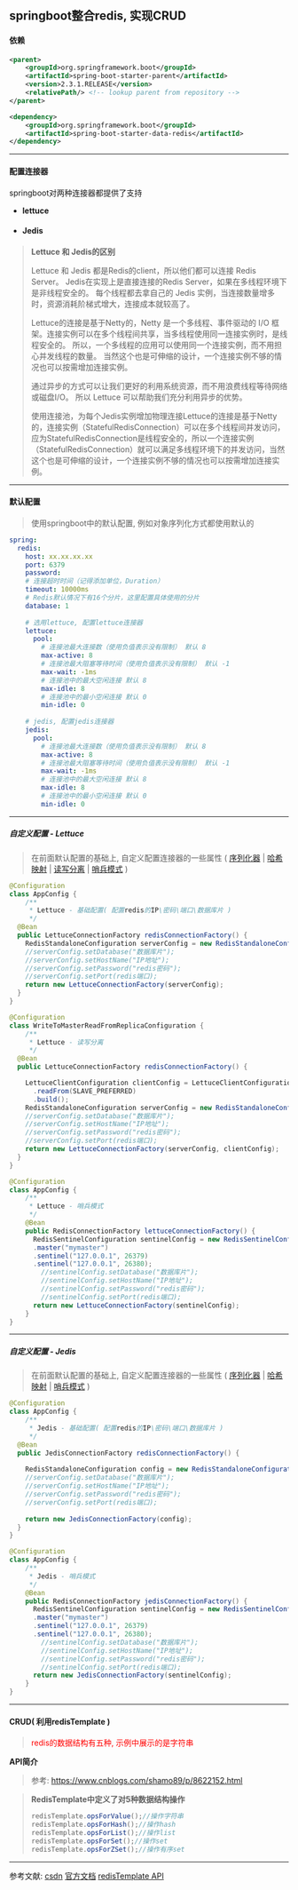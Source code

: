 ## springboot整合redis, 实现CRUD

#### 依赖

```xml
<parent>
    <groupId>org.springframework.boot</groupId>
    <artifactId>spring-boot-starter-parent</artifactId>
    <version>2.3.1.RELEASE</version>
    <relativePath/> <!-- lookup parent from repository -->
</parent>

<dependency>
    <groupId>org.springframework.boot</groupId>
    <artifactId>spring-boot-starter-data-redis</artifactId>
</dependency>
```

---

#### 配置连接器

springboot对两种连接器都提供了支持

- **lettuce**

- #### **Jedis**

> **Lettuce 和 Jedis的区别**
>
> Lettuce 和 Jedis 都是Redis的client，所以他们都可以连接 Redis Server。
> Jedis在实现上是直接连接的Redis Server，如果在多线程环境下是非线程安全的。
> 每个线程都去拿自己的 Jedis 实例，当连接数量增多时，资源消耗阶梯式增大，连接成本就较高了。
>
> Lettuce的连接是基于Netty的，Netty 是一个多线程、事件驱动的 I/O 框架。连接实例可以在多个线程间共享，当多线程使用同一连接实例时，是线程安全的。
> 所以，一个多线程的应用可以使用同一个连接实例，而不用担心并发线程的数量。
> 当然这个也是可伸缩的设计，一个连接实例不够的情况也可以按需增加连接实例。
>
> 通过异步的方式可以让我们更好的利用系统资源，而不用浪费线程等待网络或磁盘I/O。
> 所以 Lettuce 可以帮助我们充分利用异步的优势。
>
> 使用连接池，为每个Jedis实例增加物理连接Lettuce的连接是基于Netty的，连接实例（StatefulRedisConnection）可以在多个线程间并发访问，应为StatefulRedisConnection是线程安全的，所以一个连接实例（StatefulRedisConnection）就可以满足多线程环境下的并发访问，当然这个也是可伸缩的设计，一个连接实例不够的情况也可以按需增加连接实例。

---

#### 默认配置

> 使用springboot中的默认配置, 例如对象序列化方式都使用默认的

```yaml
spring:
  redis:
    host: xx.xx.xx.xx
    port: 6379
    password:
    # 连接超时时间（记得添加单位，Duration）
    timeout: 10000ms
    # Redis默认情况下有16个分片，这里配置具体使用的分片
    database: 1
    
    # 选用lettuce, 配置lettuce连接器
    lettuce:
      pool:
        # 连接池最大连接数（使用负值表示没有限制） 默认 8
        max-active: 8
        # 连接池最大阻塞等待时间（使用负值表示没有限制） 默认 -1
        max-wait: -1ms
        # 连接池中的最大空闲连接 默认 8
        max-idle: 8
        # 连接池中的最小空闲连接 默认 0
        min-idle: 0
        
    # jedis, 配置jedis连接器
    jedis:
      pool:
        # 连接池最大连接数（使用负值表示没有限制） 默认 8
        max-active: 8
        # 连接池最大阻塞等待时间（使用负值表示没有限制） 默认 -1
        max-wait: -1ms
        # 连接池中的最大空闲连接 默认 8
        max-idle: 8
        # 连接池中的最小空闲连接 默认 0
        min-idle: 0
```

---

##### 自定义配置 - Lettuce 

> 在前面默认配置的基础上, 自定义配置连接器的一些属性 ( [序列化器](https://docs.spring.io/spring-data/redis/docs/2.3.1.RELEASE/reference/html/#redis:serializer) | [哈希映射](https://docs.spring.io/spring-data/redis/docs/2.3.1.RELEASE/reference/html/#redis.hashmappers.root) | [读写分离](https://docs.spring.io/spring-data/redis/docs/2.3.1.RELEASE/reference/html/#redis:write-to-master-read-from-replica) | [哨兵模式](https://docs.spring.io/spring-data/redis/docs/2.3.1.RELEASE/reference/html/#redis:sentinel) )

```java
@Configuration
class AppConfig {
	/**
     * Lettuce - 基础配置( 配置redis的IP\密码\端口\数据库片 )
     */	
  @Bean
  public LettuceConnectionFactory redisConnectionFactory() {
	RedisStandaloneConfiguration serverConfig = new RedisStandaloneConfiguration();
    //serverConfig.setDatabase("数据库片");
    //serverConfig.setHostName("IP地址");
    //serverConfig.setPassword("redis密码");
    //serverConfig.setPort(redis端口);
    return new LettuceConnectionFactory(serverConfig);
  }
}
```

```java
@Configuration
class WriteToMasterReadFromReplicaConfiguration {
	/**
     * Lettuce - 读写分离
     */
  @Bean
  public LettuceConnectionFactory redisConnectionFactory() {

    LettuceClientConfiguration clientConfig = LettuceClientConfiguration.builder()
      .readFrom(SLAVE_PREFERRED)
      .build();
    RedisStandaloneConfiguration serverConfig = new RedisStandaloneConfiguration();
    //serverConfig.setDatabase("数据库片");
    //serverConfig.setHostName("IP地址");
    //serverConfig.setPassword("redis密码");
    //serverConfig.setPort(redis端口);
    return new LettuceConnectionFactory(serverConfig, clientConfig);
  }
}
```

```java
@Configuration
class AppConfig {
    /**
     * Lettuce - 哨兵模式
     */
    @Bean
    public RedisConnectionFactory lettuceConnectionFactory() {
      RedisSentinelConfiguration sentinelConfig = new RedisSentinelConfiguration()
      .master("mymaster")
      .sentinel("127.0.0.1", 26379)
      .sentinel("127.0.0.1", 26380);
        //sentinelConfig.setDatabase("数据库片");
        //sentinelConfig.setHostName("IP地址");
        //sentinelConfig.setPassword("redis密码");
        //sentinelConfig.setPort(redis端口);
      return new LettuceConnectionFactory(sentinelConfig);
    }
}
```

---

##### 自定义配置 - Jedis

>在前面默认配置的基础上, 自定义配置连接器的一些属性 ( [序列化器](https://docs.spring.io/spring-data/redis/docs/2.3.1.RELEASE/reference/html/#redis:serializer) | [哈希映射](https://docs.spring.io/spring-data/redis/docs/2.3.1.RELEASE/reference/html/#redis.hashmappers.root) | [哨兵模式](https://docs.spring.io/spring-data/redis/docs/2.3.1.RELEASE/reference/html/#redis:sentinel)  )

```java
@Configuration
class AppConfig {
	/**
     * Jedis - 基础配置( 配置redis的IP\密码\端口\数据库片 )
     */
  @Bean
  public JedisConnectionFactory redisConnectionFactory() {
      
    RedisStandaloneConfiguration config = new RedisStandaloneConfiguration("server", 6379);
    //serverConfig.setDatabase("数据库片");
    //serverConfig.setHostName("IP地址");
    //serverConfig.setPassword("redis密码");
    //serverConfig.setPort(redis端口);
      
    return new JedisConnectionFactory(config);
  }
}
```

```java
@Configuration
class AppConfig {
    /**
     * Jedis - 哨兵模式
     */
    @Bean
    public RedisConnectionFactory jedisConnectionFactory() {
      RedisSentinelConfiguration sentinelConfig = new RedisSentinelConfiguration()
      .master("mymaster")
      .sentinel("127.0.0.1", 26379)
      .sentinel("127.0.0.1", 26380);
        //sentinelConfig.setDatabase("数据库片");
        //sentinelConfig.setHostName("IP地址");
        //sentinelConfig.setPassword("redis密码");
        //sentinelConfig.setPort(redis端口);
      return new JedisConnectionFactory(sentinelConfig);
    }
}
```

---

#### CRUD( 利用redisTemplate )

><font color="red">redis的数据结构有五种, 示例中展示的是字符串</font>

**API简介**

> 参考: https://www.cnblogs.com/shamo89/p/8622152.html

>**RedisTemplate中定义了对5种数据结构操作**
>
>```java
>redisTemplate.opsForValue();//操作字符串
>redisTemplate.opsForHash();//操作hash
>redisTemplate.opsForList();//操作list
>redisTemplate.opsForSet();//操作set
>redisTemplate.opsForZSet();//操作有序set
>```
>

---


参考文献: [csdn](https://blog.csdn.net/qq_36781505/article/details/86612988?utm_medium=distribute.pc_relevant.none-task-blog-BlogCommendFromMachineLearnPai2-10.nonecase&depth_1-utm_source=distribute.pc_relevant.none-task-blog-BlogCommendFromMachineLearnPai2-10.nonecase)	[官方文档](https://docs.spring.io/spring-data/redis/docs/2.3.1.RELEASE/reference/html/#redis)  [redisTemplate API](https://www.cnblogs.com/shamo89/p/8622152.html)